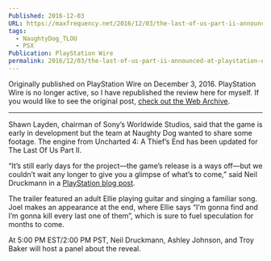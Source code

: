 ```yaml
---
Published: 2016-12-03
URL: https://maxfrequency.net/2016/12/03/the-last-of-us-part-ii-announced-at-playstation-experience/
tags:
  - NaughtyDog_TLOU
  - PSX
Publication: PlayStation Wire
permalink: 2016/12/03/the-last-of-us-part-ii-announced-at-playstation-experience/
---
```

Originally published on PlayStation Wire on December 3, 2016. PlayStation Wire is no longer active, so I have republished the review here for myself. If you would like to see the original post, [check out the Web Archive](https://web.archive.org/web/20180620212002/http://playstationwire.com/2016/12/03/last-us-part-ii-announced-playstation-experience/).

---

Shawn Layden, chairman of Sony’s Worldwide Studios, said that the game is early in development but the team at Naughty Dog wanted to share some footage. The engine from Uncharted 4: A Thief’s End has been updated for The Last Of Us Part II.

“It’s still early days for the project—the game’s release is a ways off—but we couldn’t wait any longer to give you a glimpse of what’s to come,” said Neil Druckmann in a [PlayStation blog post](https://web.archive.org/web/20180620212002/http://blog.us.playstation.com/2016/12/03/the-last-of-us-part-ii/).

The trailer featured an adult Ellie playing guitar and singing a familiar song. Joel makes an appearance at the end, where Ellie says “I’m gonna find and I’m gonna kill every last one of them”, which is sure to fuel speculation for months to come.

At 5:00 PM EST/2:00 PM PST, Neil Druckmann, Ashley Johnson, and Troy Baker will host a panel about the reveal.